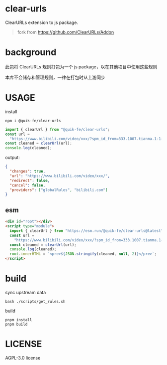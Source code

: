 # clear-urls

ClearURLs extension to js package.

> fork from https://github.com/ClearURLs/Addon

# background

此包将 ClearURLs 规则打包为一个 js package，以在其他项目中使用这些规则

本库不会储存和管理规则，一律在打包时从上游同步

# USAGE

install

```
npm i @quik-fe/clear-urls
```

```ts
import { clearUrl } from "@quik-fe/clear-urls";
const url =
  "https://www.bilibili.com/video/xxx/?spm_id_from=333.1007.tianma.1-1-1.click";
const cleaned = clearUrl(url);
console.log(cleaned);
```

output:

```json
{
  "changes": true,
  "url": "https://www.bilibili.com/video/xxx/",
  "redirect": false,
  "cancel": false,
  "providers": ["globalRules", "bilibili.com"]
}
```

## esm

```html
<div id="root"></div>
<script type="module">
  import { clearUrl } from "https://esm.run/@quik-fe/clear-urls@latest";
  const url =
    "https://www.bilibili.com/video/xxx/?spm_id_from=333.1007.tianma.1-1-1.click";
  const cleaned = clearUrl(url);
  console.log(cleaned);
  root.innerHTML = `<pre>${JSON.stringify(cleaned, null, 2)}</pre>`;
</script>
```

# build

sync upstream data

```
bash ./scripts/get_rules.sh
```

build

```
pnpm install
pnpm build
```

# LICENSE

AGPL-3.0 license
